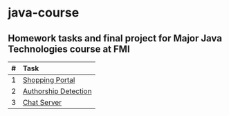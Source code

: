 # java-course

## Homework tasks and final project for Major Java Technologies course at FMI

| # | Task                |
|:--|:------------------- |
| 1 | [Shopping Portal](https://github.com/fmi/java-course/tree/master/homeworks/01-shopping-portal) |
| 2 | [Authorship Detection](https://github.com/fmi/java-course/tree/master/homeworks/02-authorship-detection) |
| 3 | [Chat Server](https://github.com/fmi/java-course/tree/master/homeworks/03-chat-server) |
